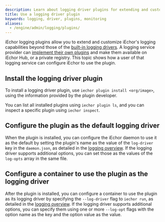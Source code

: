 ```yaml
---
description: Learn about logging driver plugins for extending and customizing iEchor's logging capabilities
title: Use a logging driver plugin
keywords: logging, driver, plugins, monitoring
aliases:
  - /engine/admin/logging/plugins/
---
```


iEchor logging plugins allow you to extend and customize iEchor's logging
capabilities beyond those of the [built-in logging drivers](configure.md).
A logging service provider can
[implement their own plugins](../../../engine/extend/plugins_logging.md) and make them
available on iEchor Hub, or a private registry. This topic shows
how a user of that logging service can configure iEchor to use the plugin.

## Install the logging driver plugin

To install a logging driver plugin, use `iechor plugin install <org/image>`,
using the information provided by the plugin developer.

You can list all installed plugins using `iechor plugin ls`, and you can inspect
a specific plugin using `iechor inspect`.

## Configure the plugin as the default logging driver

When the plugin is installed, you can configure the iEchor daemon to use it as
the default by setting the plugin's name as the value of the `log-driver`
key in the `daemon.json`, as detailed in the
[logging overview](configure.md#configure-the-default-logging-driver). If the
logging driver supports additional options, you can set those as the values of
the `log-opts` array in the same file.

## Configure a container to use the plugin as the logging driver

After the plugin is installed, you can configure a container to use the plugin
as its logging driver by specifying the `--log-driver` flag to `iechor run`, as
detailed in the
[logging overview](configure.md#configure-the-logging-driver-for-a-container).
If the logging driver supports additional options, you can specify them using
one or more `--log-opt` flags with the option name as the key and the option
value as the value.
